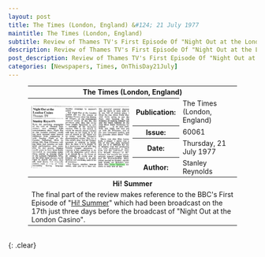 ```yaml
---
layout: post
title: The Times (London, England) &#124; 21 July 1977
maintitle: The Times (London, England)
subtitle: Review of Thames TV's First Episode Of "Night Out at the London Casino" Broadcast Yesterday (20 July 1977)
description: Review of Thames TV's First Episode Of "Night Out at the London Casino".
post_description: Review of Thames TV's First Episode Of "Night Out at the London Casino".
categories: [Newspapers, Times, OnThisDay21July]
---
```


<figure class="fig3">
<table>
<tr id="infobox1"><th colspan="3">The Times (London, England)</th></tr>
<tr><th rowspan="5" class="top" style="width:50%;"><a href="/assets/images/newspapers/0FFO-1977-JUL21-013.jpeg"><img src="/assets/images/newspapers/0FFO-1977-JUL21-013.jpeg" class="full-width zoom-in" /></a></th></tr>
<tr><th style="width:16%;">Publication:</th><td>The Times (London, England)</td></tr>
<tr><th>Issue:</th><td>60061</td></tr>
<tr><th>Date:</th><td>Thursday, 21 July 1977</td></tr>
<tr><th>Author:</th><td>Stanley Reynolds</td></tr>
<tr id="infobox2" class="split"><th colspan="3">Hi! Summer</th></tr>
<tr><td colspan="3">The final part of the review makes reference to the BBC's First Episode of "<a href="/1977-07-17-hi-summer">Hi! Summer</a>" which had been broadcast on the 17th just three days before the broadcast of "Night Out at the London Casino".</td></tr>
</table>
</figure>

<br />{: .clear}

<style>
#infobox2 {scroll-margin-top: -3px;}
</style>
